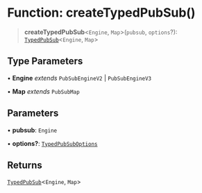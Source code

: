 # Function: createTypedPubSub()

> **createTypedPubSub**\<`Engine`, `Map`\>(`pubsub`, `options`?): [`TypedPubSub`](../type-aliases/TypedPubSub.md)\<`Engine`, `Map`\>

## Type Parameters

• **Engine** _extends_ `PubSubEngineV2` \| `PubSubEngineV3`

• **Map** _extends_ `PubSubMap`

## Parameters

• **pubsub**: `Engine`

• **options?**: [`TypedPubSubOptions`](../interfaces/TypedPubSubOptions.md)

## Returns

[`TypedPubSub`](../type-aliases/TypedPubSub.md)\<`Engine`, `Map`\>
